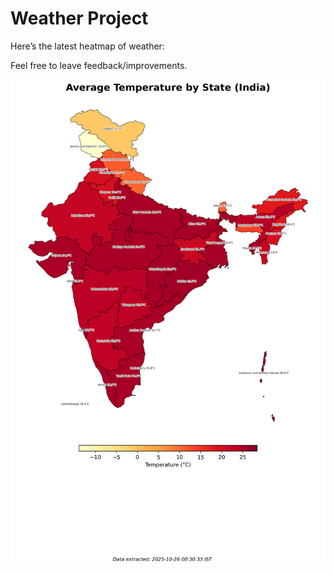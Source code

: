 # Weather Project

Here’s the latest heatmap of weather:

Feel free to leave feedback/improvements.

![India Heatmap](docs/assets/india_heatmap.png?v=FD1E53)
